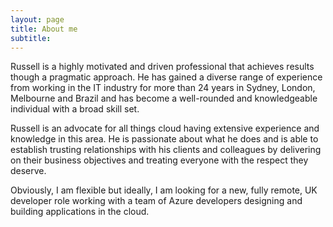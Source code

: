 ```yaml
---
layout: page
title: About me
subtitle:  
---
```


Russell is a highly motivated and driven professional that achieves results though a pragmatic approach. He has gained a diverse range of experience from working in the IT industry for more than 24 years in Sydney, London, Melbourne and Brazil and has become a well-rounded and knowledgeable individual with a broad skill set.

Russell is an advocate for all things cloud having extensive experience and knowledge in this area. He is passionate about what he does and is able to establish trusting relationships with his clients and colleagues by delivering on their business objectives and treating everyone with the respect they deserve.

Obviously, I am flexible but ideally, I am looking for a new, fully remote, UK developer role working with a team of Azure developers designing and building applications in the cloud.
